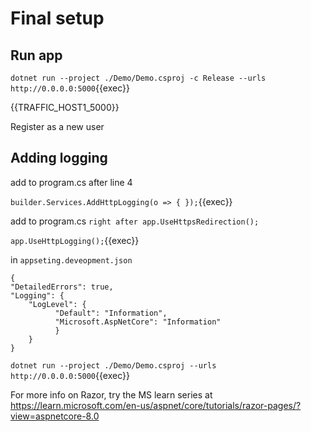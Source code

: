 # Final setup



## Run app

`dotnet run --project ./Demo/Demo.csproj -c Release --urls http://0.0.0.0:5000`{{exec}}

{{TRAFFIC_HOST1_5000}}

Register as a new user

## Adding logging 

add to program.cs after line 4

`builder.Services.AddHttpLogging(o => { });`{{exec}}

add to program.cs `right after app.UseHttpsRedirection();`

`app.UseHttpLogging();`{{exec}}

in `appseting.deveopment.json`
 
```
{
"DetailedErrors": true,
"Logging": {
    "LogLevel": {
          "Default": "Information",
          "Microsoft.AspNetCore": "Information"
          }
    }
}
```

`dotnet run --project ./Demo/Demo.csproj --urls http://0.0.0.0:5000`{{exec}}


For more info on Razor, try the MS learn series at https://learn.microsoft.com/en-us/aspnet/core/tutorials/razor-pages/?view=aspnetcore-8.0